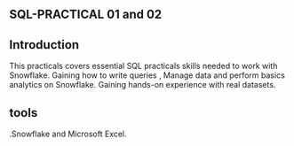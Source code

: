 ## SQL-PRACTICAL 01 and 02


## Introduction

This practicals covers essential SQL practicals skills needed to work with Snowflake.
Gaining how to write queries , Manage data and  perform basics analytics on Snowflake. Gaining hands-on experience with real datasets.

## tools
.Snowflake
and Microsoft Excel.
